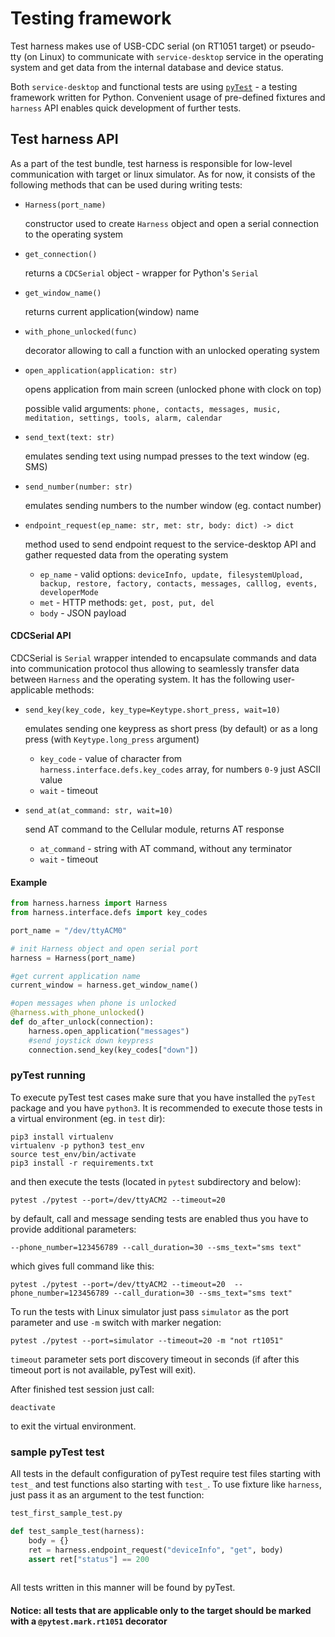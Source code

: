 # Testing framework

Test harness makes use of USB-CDC serial (on RT1051 target) or pseudo-tty (on Linux) to communicate
with `service-desktop` service in the operating system and get data from the internal database and device status.

Both `service-desktop` and functional tests are using [`pyTest`](https://github.com/pytest-dev/pytest/) -
 a testing framework written for Python. 
Convenient usage of pre-defined fixtures and `harness` API enables quick development of further tests.

## Test harness API
As a part of the test bundle, test harness is responsible for low-level communication with target or linux simulator.
As for now, it consists of the following methods that can be used during writing tests:

* `Harness(port_name)`
 
    constructor used to create `Harness` object and open a serial connection to the operating system
    
* `get_connection()`

   returns a `CDCSerial` object - wrapper for Python's `Serial`
   
* `get_window_name()`

   returns current application(window) name
   
* `with_phone_unlocked(func)`

    decorator allowing to call a function with an unlocked operating system
    
* `open_application(application: str)`

    opens application from main screen (unlocked phone with clock on top)
    
    possible valid arguments: `phone, contacts, messages, music, meditation, settings, tools, alarm, calendar`

* `send_text(text: str)`

    emulates sending text using numpad presses to the text window (eg. SMS)

* `send_number(number: str)`

    emulates sending numbers to the number window (eg. contact number)
    
* `endpoint_request(ep_name: str, met: str, body: dict) -> dict`

    method used to send endpoint request to the service-desktop API and gather requested data from the operating system

    * `ep_name` - valid options: `deviceInfo, update, filesystemUpload, backup, restore, factory, contacts, messages,
     calllog, events, developerMode`
    * `met` - HTTP methods: `get, post, put, del`
    * `body` - JSON payload

#### CDCSerial API
CDCSerial is `Serial` wrapper intended to encapsulate commands and data into communication protocol thus 
allowing to seamlessly transfer data between `Harness` and the operating system. It has the following user-applicable
methods:


* `send_key(key_code, key_type=Keytype.short_press, wait=10)`

    emulates sending one keypress as short press (by default) or as a long press (with `Keytype.long_press` argument)
    
    * `key_code` - value of character from `harness.interface.defs.key_codes` array, for numbers `0-9` just ASCII value
    * `wait` - timeout
    
* `send_at(at_command: str, wait=10)`

    send AT command to the Cellular module, returns AT response
    
    * `at_command` - string with AT command, without any terminator
    * `wait` - timeout
    
#### Example
```python
from harness.harness import Harness
from harness.interface.defs import key_codes

port_name = "/dev/ttyACM0"

# init Harness object and open serial port
harness = Harness(port_name)

#get current application name
current_window = harness.get_window_name()

#open messages when phone is unlocked
@harness.with_phone_unlocked()
def do_after_unlock(connection):
    harness.open_application("messages")
    #send joystick down keypress
    connection.send_key(key_codes["down"])
```

### pyTest running
To execute pyTest test cases make sure that you have installed the `pyTest` package and you have `python3`. It is 
recommended to execute those tests in a virtual environment (eg. in `test` dir):

```shell script
pip3 install virtualenv 
virtualenv -p python3 test_env
source test_env/bin/activate
pip3 install -r requirements.txt
```
and then execute the tests (located in `pytest` subdirectory and below):
```shell script
pytest ./pytest --port=/dev/ttyACM2 --timeout=20 
```
by default, call and message sending tests are enabled thus you have to provide additional parameters:
```shell script
--phone_number=123456789 --call_duration=30 --sms_text="sms text"
```
which gives full command like this:
```shell script
pytest ./pytest --port=/dev/ttyACM2 --timeout=20  --phone_number=123456789 --call_duration=30 --sms_text="sms text"
```
To run the tests with Linux simulator just pass `simulator` as the port parameter and use `-m` switch with marker negation:
```shell script
pytest ./pytest --port=simulator --timeout=20 -m "not rt1051"
```
`timeout` parameter sets port discovery timeout in seconds (if after this timeout port is not available, pyTest will exit).

After finished test session just call:
```shell script
deactivate
```
to exit the virtual environment.

### sample pyTest test
All tests in the default configuration of pyTest require test files starting with `test_` and test functions also 
starting with `test_`. To use fixture like `harness`, just pass it as an argument to the test function:
```python
test_first_sample_test.py

def test_sample_test(harness):
    body = {}
    ret = harness.endpoint_request("deviceInfo", "get", body)
    assert ret["status"] == 200
   
``` 
All tests written in this manner will be found by pyTest.
#### Notice: all tests that are applicable only to the target should be marked with a `@pytest.mark.rt1051` decorator
